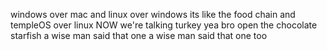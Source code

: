 windows over mac
and linux over windows
its like the food chain
and templeOS over linux
NOW we're talking turkey
yea bro open the chocolate starfish
a wise man said that one
a wise man said that one too
